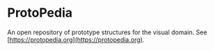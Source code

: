 ProtoPedia
===============

An open repository of prototype structures for the visual domain. See
[https://protopedia.org](https://protopedia.org).

